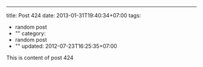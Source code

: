 ---
title: Post 424
date: 2013-01-31T19:40:34+07:00
tags:
  - random post
  - ""
category:
  - random post
  - ""
updated: 2012-07-23T16:25:35+07:00

This is content of post 424